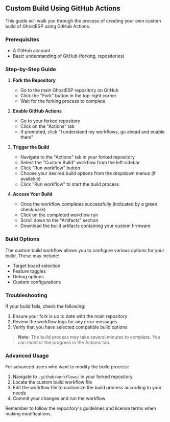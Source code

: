 ## Custom Build Using GitHub Actions

This guide will walk you through the process of creating your own custom build of GhostESP using GitHub Actions.

### Prerequisites
- A GitHub account
- Basic understanding of GitHub (forking, repositories)

### Step-by-Step Guide

1. **Fork the Repository**
   - Go to the main GhostESP repository on GitHub
   - Click the "Fork" button in the top-right corner
   - Wait for the forking process to complete

2. **Enable GitHub Actions**
   - Go to your forked repository
   - Click on the "Actions" tab
   - If prompted, click "I understand my workflows, go ahead and enable them"

3. **Trigger the Build**
   - Navigate to the "Actions" tab in your forked repository
   - Select the "Custom Build" workflow from the left sidebar
   - Click "Run workflow" button
   - Choose your desired build options from the dropdown menus (if available)
   - Click "Run workflow" to start the build process

4. **Access Your Build**
   - Once the workflow completes successfully (indicated by a green checkmark)
   - Click on the completed workflow run
   - Scroll down to the "Artifacts" section
   - Download the build artifacts containing your custom firmware

### Build Options

The custom build workflow allows you to configure various options for your build. These may include:
- Target board selection
- Feature toggles
- Debug options
- Custom configurations

### Troubleshooting

If your build fails, check the following:
1. Ensure your fork is up to date with the main repository
2. Review the workflow logs for any error messages
3. Verify that you have selected compatible build options

> **Note**: The build process may take several minutes to complete. You can monitor the progress in the Actions tab.

### Advanced Usage

For advanced users who want to modify the build process:
1. Navigate to `.github/workflows/` in your forked repository
2. Locate the custom build workflow file
3. Edit the workflow file to customize the build process according to your needs
4. Commit your changes and run the workflow

Remember to follow the repository's guidelines and license terms when making modifications. 
